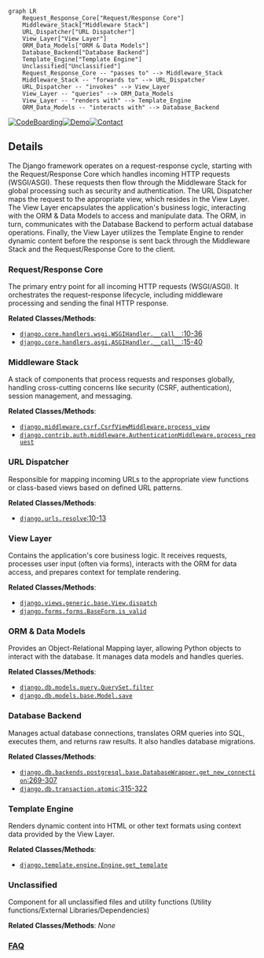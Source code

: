 ```mermaid
graph LR
    Request_Response_Core["Request/Response Core"]
    Middleware_Stack["Middleware Stack"]
    URL_Dispatcher["URL Dispatcher"]
    View_Layer["View Layer"]
    ORM_Data_Models["ORM & Data Models"]
    Database_Backend["Database Backend"]
    Template_Engine["Template Engine"]
    Unclassified["Unclassified"]
    Request_Response_Core -- "passes to" --> Middleware_Stack
    Middleware_Stack -- "forwards to" --> URL_Dispatcher
    URL_Dispatcher -- "invokes" --> View_Layer
    View_Layer -- "queries" --> ORM_Data_Models
    View_Layer -- "renders with" --> Template_Engine
    ORM_Data_Models -- "interacts with" --> Database_Backend
```

[![CodeBoarding](https://img.shields.io/badge/Generated%20by-CodeBoarding-9cf?style=flat-square)](https://github.com/CodeBoarding/CodeBoarding)[![Demo](https://img.shields.io/badge/Try%20our-Demo-blue?style=flat-square)](https://www.codeboarding.org/diagrams)[![Contact](https://img.shields.io/badge/Contact%20us%20-%20contact@codeboarding.org-lightgrey?style=flat-square)](mailto:contact@codeboarding.org)

## Details

The Django framework operates on a request-response cycle, starting with the Request/Response Core which handles incoming HTTP requests (WSGI/ASGI). These requests then flow through the Middleware Stack for global processing such as security and authentication. The URL Dispatcher maps the request to the appropriate view, which resides in the View Layer. The View Layer encapsulates the application's business logic, interacting with the ORM & Data Models to access and manipulate data. The ORM, in turn, communicates with the Database Backend to perform actual database operations. Finally, the View Layer utilizes the Template Engine to render dynamic content before the response is sent back through the Middleware Stack and the Request/Response Core to the client.

### Request/Response Core
The primary entry point for all incoming HTTP requests (WSGI/ASGI). It orchestrates the request-response lifecycle, including middleware processing and sending the final HTTP response.


**Related Classes/Methods**:

- <a href="https://github.com/django/django//blobdjango/core/handlers/wsgi.py#L10-L36" target="_blank" rel="noopener noreferrer">`django.core.handlers.wsgi.WSGIHandler.__call__`:10-36</a>
- <a href="https://github.com/django/django//blobdjango/core/handlers/asgi.py#L15-L40" target="_blank" rel="noopener noreferrer">`django.core.handlers.asgi.ASGIHandler.__call__`:15-40</a>


### Middleware Stack
A stack of components that process requests and responses globally, handling cross-cutting concerns like security (CSRF, authentication), session management, and messaging.


**Related Classes/Methods**:

- <a href="https://github.com/django/django//blobdjango/middleware/csrf.py" target="_blank" rel="noopener noreferrer">`django.middleware.csrf.CsrfViewMiddleware.process_view`</a>
- <a href="https://github.com/django/django//blobdjango/contrib/auth/middleware.py" target="_blank" rel="noopener noreferrer">`django.contrib.auth.middleware.AuthenticationMiddleware.process_request`</a>


### URL Dispatcher
Responsible for mapping incoming URLs to the appropriate view functions or class-based views based on defined URL patterns.


**Related Classes/Methods**:

- <a href="https://github.com/django/django//blobdjango/urls/__init__.py#L10-L13" target="_blank" rel="noopener noreferrer">`django.urls.resolve`:10-13</a>


### View Layer
Contains the application's core business logic. It receives requests, processes user input (often via forms), interacts with the ORM for data access, and prepares context for template rendering.


**Related Classes/Methods**:

- <a href="https://github.com/django/django//blobdjango/views/generic/base.py" target="_blank" rel="noopener noreferrer">`django.views.generic.base.View.dispatch`</a>
- <a href="https://github.com/django/django//blobdjango/forms/forms.py" target="_blank" rel="noopener noreferrer">`django.forms.forms.BaseForm.is_valid`</a>


### ORM & Data Models
Provides an Object-Relational Mapping layer, allowing Python objects to interact with the database. It manages data models and handles queries.


**Related Classes/Methods**:

- <a href="https://github.com/django/django//blobdjango/db/models/query.py" target="_blank" rel="noopener noreferrer">`django.db.models.query.QuerySet.filter`</a>
- <a href="https://github.com/django/django//blobdjango/db/models/base.py" target="_blank" rel="noopener noreferrer">`django.db.models.base.Model.save`</a>


### Database Backend
Manages actual database connections, translates ORM queries into SQL, executes them, and returns raw results. It also handles database migrations.


**Related Classes/Methods**:

- <a href="https://github.com/django/django//blobdjango/db/backends/postgresql/base.py#L269-L307" target="_blank" rel="noopener noreferrer">`django.db.backends.postgresql.base.DatabaseWrapper.get_new_connection`:269-307</a>
- <a href="https://github.com/django/django//blobdjango/db/transaction.py#L315-L322" target="_blank" rel="noopener noreferrer">`django.db.transaction.atomic`:315-322</a>


### Template Engine
Renders dynamic content into HTML or other text formats using context data provided by the View Layer.


**Related Classes/Methods**:

- <a href="https://github.com/django/django//blobdjango/template/engine.py" target="_blank" rel="noopener noreferrer">`django.template.engine.Engine.get_template`</a>


### Unclassified
Component for all unclassified files and utility functions (Utility functions/External Libraries/Dependencies)


**Related Classes/Methods**: _None_



### [FAQ](https://github.com/CodeBoarding/GeneratedOnBoardings/tree/main?tab=readme-ov-file#faq)